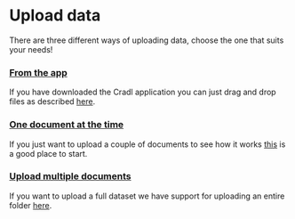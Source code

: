 # Upload data

There are three different ways of uploading data, choose the one that suits your needs!

### [From the app](upload-data-app.md)
If you have downloaded the Cradl application you can just drag and drop files as described [here](upload-data-app.md).

### [One document at the time](upload-data-one-by-one.md)
If you just want to upload a couple of documents to see how it works [this](upload-data-one-by-one.md) is a good place to start.

### [Upload multiple documents](upload-data-create-documents.md)
If you want to upload a full dataset we have support for uploading an entire folder [here](upload-data-create-documents.md).
